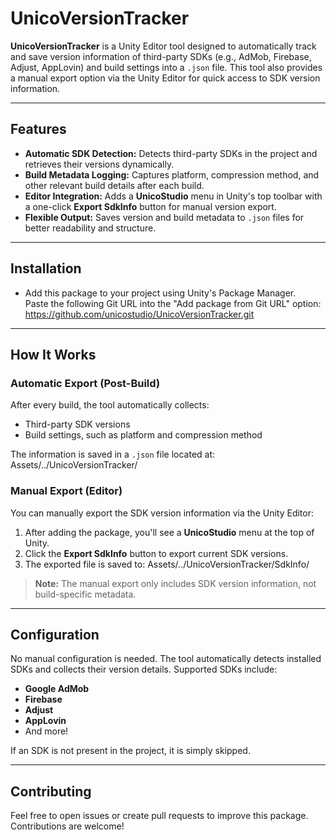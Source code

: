 # UnicoVersionTracker

**UnicoVersionTracker** is a Unity Editor tool designed to automatically track and save version information of third-party SDKs (e.g., AdMob, Firebase, Adjust, AppLovin) and build settings into a `.json` file. This tool also provides a manual export option via the Unity Editor for quick access to SDK version information.

---

## Features

- **Automatic SDK Detection:** Detects third-party SDKs in the project and retrieves their versions dynamically.
- **Build Metadata Logging:** Captures platform, compression method, and other relevant build details after each build.
- **Editor Integration:** Adds a **UnicoStudio** menu in Unity's top toolbar with a one-click **Export SdkInfo** button for manual version export.
- **Flexible Output:** Saves version and build metadata to `.json` files for better readability and structure.

---

## Installation

- Add this package to your project using Unity's Package Manager.  
   Paste the following Git URL into the "Add package from Git URL" option: https://github.com/unicostudio/UnicoVersionTracker.git

---

## How It Works

### Automatic Export (Post-Build)
After every build, the tool automatically collects:

- Third-party SDK versions
- Build settings, such as platform and compression method

The information is saved in a `.json` file located at: Assets/../UnicoVersionTracker/

### Manual Export (Editor)
You can manually export the SDK version information via the Unity Editor:

1. After adding the package, you'll see a **UnicoStudio** menu at the top of Unity.
2. Click the **Export SdkInfo** button to export current SDK versions.
3. The exported file is saved to: Assets/../UnicoVersionTracker/SdkInfo/
> **Note:** The manual export only includes SDK version information, not build-specific metadata.

---

## Configuration

No manual configuration is needed. The tool automatically detects installed SDKs and collects their version details. Supported SDKs include:

- **Google AdMob**
- **Firebase**
- **Adjust**
- **AppLovin**
- And more!

If an SDK is not present in the project, it is simply skipped.

---

## Contributing

Feel free to open issues or create pull requests to improve this package. Contributions are welcome!